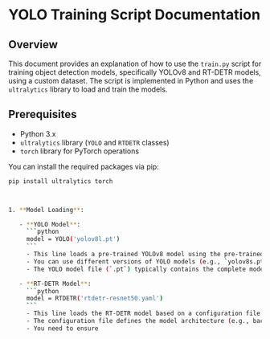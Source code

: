 # YOLO Training Script Documentation

## Overview

This document provides an explanation of how to use the `train.py` script for training object detection models, specifically YOLOv8 and RT-DETR models, using a custom dataset. The script is implemented in Python and uses the `ultralytics` library to load and train the models.

## Prerequisites

- Python 3.x
- `ultralytics` library (`YOLO` and `RTDETR` classes)
- `torch` library for PyTorch operations

You can install the required packages via pip:

```bash
pip install ultralytics torch



1. **Model Loading**:

   - **YOLO Model**:
     ```python
     model = YOLO('yolov8l.pt')
     ```
     - This line loads a pre-trained YOLOv8 model using the pre-trained weights file (`yolov8l.pt`).
     - You can use different versions of YOLO models (e.g., `yolov8s.pt`, `yolov8m.pt`, etc.) by specifying the corresponding `.pt` file.
     - The YOLO model file (`.pt`) typically contains the complete model architecture and pre-trained weights.

   - **RT-DETR Model**:
     ```python
     model = RTDETR('rtdetr-resnet50.yaml')
     ```
     - This line loads the RT-DETR model based on a configuration file (`rtdetr-resnet50.yaml`).
     - The configuration file defines the model architecture (e.g., backbone, number of layers, etc.) and other settings.
     - You need to ensure
